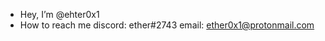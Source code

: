 - Hey, I’m @ehter0x1
- How to reach me discord: ether#2743 email: ether0x1@protonmail.com

<!---
ehter0x1/ehter0x1 is a ✨ special ✨ repository because its `README.md` (this file) appears on your GitHub profile.
You can click the Preview link to take a look at your changes.
--->
